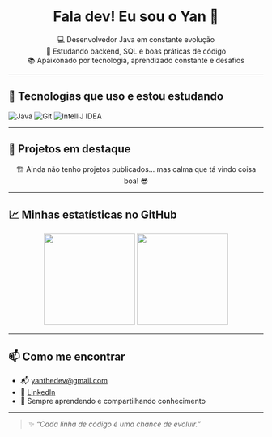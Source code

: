 <h1 align="center">Fala dev! Eu sou o Yan 👋</h1>

<p align="center">
  💻 Desenvolvedor Java em constante evolução <br>
  🚀 Estudando backend, SQL e boas práticas de código <br>
  📚 Apaixonado por tecnologia, aprendizado constante e desafios <br>
</p>

---

## 🚀 Tecnologias que uso e estou estudando

![Java](https://img.shields.io/badge/Java-ED8B00?style=for-the-badge&logo=java&logoColor=white)
![Git](https://img.shields.io/badge/Git-F05032?style=for-the-badge&logo=git&logoColor=white)
![IntelliJ IDEA](https://img.shields.io/badge/IDE-IntelliJ-black?style=for-the-badge&logo=intellijidea)

---

## 📂 Projetos em destaque

<p align="center">
  🏗️ Ainda não tenho projetos publicados... mas calma que tá vindo coisa boa! 😎
</p>

---

## 📈 Minhas estatísticas no GitHub

<p align="center">
  <img height="180em" src="https://github-readme-stats.vercel.app/api?username=Yanthedev&show_icons=true&theme=radical"/>
  <img height="180em" src="https://github-readme-stats.vercel.app/api/top-langs/?username=Yanthedev&layout=compact&langs_count=7&theme=radical"/>
</p>

---

## 📫 Como me encontrar

- 📬 yanthedev@gmail.com
- 💼 [LinkedIn](https://www.linkedin.com/in/yan-ferreira/)
- 🧠 Sempre aprendendo e compartilhando conhecimento

---

> ✨ *“Cada linha de código é uma chance de evoluir.”*


